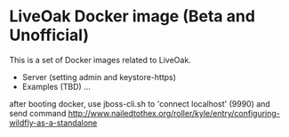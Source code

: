 # LiveOak Docker image (Beta and Unofficial)

This is a set of Docker images related to LiveOak.

- Server (setting admin and keystore-https)
- Examples (TBD) ...

after booting docker, use jboss-cli.sh to 'connect localhost' (9990)
and send command http://www.nailedtothex.org/roller/kyle/entry/configuring-wildfly-as-a-standalone

